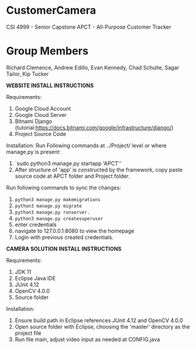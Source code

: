 # CustomerCamera
CSI 4999 - Senior Capstone
APCT - All-Purpose Customer Tracker

# Group Members
Richard Clemence, Andrew Edillo, Evan Kennedy, Chad Schulte, Sagar Tailor, Kip Tucker

**WEBSITE INSTALL INSTRUCTIONS**

Requirements:
1. Google Cloud Account
2. Google Cloud Server
3. Bitnami Django (tutorial:https://docs.bitnami.com/google/infrastructure/django/)
4. Project Source Code

Installation:
Run Following commands at ../Project/ level or where manage.py is present:
1. `sudo python3 manage.py startapp 'APCT''
2. After structure of 'app' is constructed by the framework, copy paste source code at APCT folder and Project folder.

Run following commands to sync the changes:
1. `python3 manage.py makemigrations`
2. `python3 manage.py migrate`
3. `python3 manage.py runserver.`
4. `python3 manage.py createsuperuser`
5. enter credentials
6. navigate to 127.0.0.1:8080 to view the homepage
7. Login with previous created credentials.

**CAMERA SOLUTION INSTALL INSTRUCTIONS**

Requirements:
1. JDK 11
2. Eclipse Java IDE
3. JUnit 4.12
4. OpenCV 4.0.0
5. Source folder

Installation:
1. Ensure build path in Eclipse references JUnit 4.12 and OpenCV 4.0.0
2. Open source folder with Eclipse, choosing the 'master' directory as the project file
3. Run file main, adjust video input as needed at CONFIG.java
